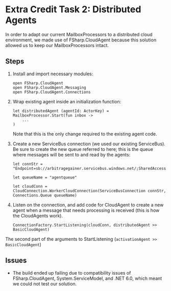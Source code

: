 # Extra Credit Task 2: Distributed Agents

In order to adapt our current MailboxProcessors to a distributed cloud environment, we made use of FSharp.CloudAgent because this solution allowed us to keep our MailboxProcessors intact.

## Steps
1. Install and import necessary modules:
    ```
    open FSharp.CloudAgent
    open FSharp.CloudAgent.Messaging
    open FSharp.CloudAgent.Connections
    ```

2. Wrap existing agent inside an initialization function:
    ```
    let distributedAgent (agentId: ActorKey) =
    MailboxProcessor.Start(fun inbox ->
        ...
    )
    ```
    Note that this is the only change required to the existing agent code.

3. Create a new ServiceBus connection (we used our existing ServiceBus). Be sure to create the new queue referred to here; this is the queue where messages will be sent to and read by the agents:
    ```
    let connStr = "Endpoint=sb://arbitragegainer.servicebus.windows.net/;SharedAccessKeyName=RootManageSharedAccessKey;SharedAccessKey=RX56IkxeBgdYjM6OoHXozGRw37tsUQrGk+ASbNEYcl0="
    
    let queueName = "agentqueue"
    
    let cloudConn = CloudConnection.WorkerCloudConnection(ServiceBusConnection connStr, Connections.Queue queueName)
    ```

4. Listen on the connection, and add code for CloudAgent to create a new agent when a message that needs processing is received (this is how the CloudAgents work). 
    ```
    ConnectionFactory.StartListening(cloudConn, distributedAgent >> BasicCloudAgent)
    ```
The second part of the arguments to StartListening (`activationAgent >> BasicCloudAgent`)


## Issues
- The build ended up failing due to compatibility issues of FSharp.CloudAgent, System.ServiceModel, and .NET 6.0, which meant we could not test our solution.